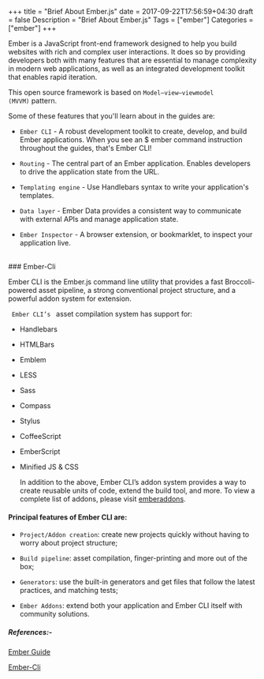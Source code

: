 +++
    title = "Brief About Ember.js"
    date = 2017-09-22T17:56:59+04:30
    draft = false
    Description = "Brief About Ember.js"
    Tags = ["ember"]
    Categories = ["ember"]
+++

Ember is a JavaScript front-end framework designed to help you build websites with rich and complex user interactions. It does so by providing developers both with many features that are essential to manage complexity in modern web applications, as well as an integrated development toolkit that enables rapid iteration.

This open source framework is based on <code>Model–view–viewmodel (MVVM)</code> pattern.

Some of these features that you'll learn about in the guides are:

  - <code>Ember CLI</code> - A robust development toolkit to create, develop, and build Ember applications. When you see an $ ember command instruction throughout the guides, that's Ember CLI!

  - <code>Routing</code> - The central part of an Ember application. Enables developers to drive the  application state from the URL.

  - <code>Templating engine</code> - Use Handlebars syntax to write your application's templates.

  - <code>Data layer</code> - Ember Data provides a consistent way to communicate with external APIs and manage application state.

  - <code>Ember Inspector</code> - A browser extension, or bookmarklet, to inspect your application live.

<br>
### Ember-Cli

Ember CLI is the Ember.js command line utility that provides a fast Broccoli-powered asset pipeline, a strong conventional project structure, and a powerful addon system for extension.

<code> Ember CLI’s </code> asset compilation system has support for:

- Handlebars
- HTMLBars
- Emblem
- LESS
- Sass
- Compass
- Stylus
- CoffeeScript
- EmberScript
- Minified JS & CSS

  In addition to the above, Ember CLI’s addon system provides a way to create reusable units of code, extend the build tool, and more. To view a complete list of addons, please visit [emberaddons](http://www.emberaddons.com/).

#### Principal features of Ember CLI are:

- <code>Project/Addon creation</code>: create new projects quickly without having to worry about project structure;

- <code>Build pipeline</code>: asset compilation, finger-printing and more out of the box;

- <code>Generators</code>: use the built-in generators and get files that follow the latest practices, and matching tests;

- <code>Ember Addons</code>: extend both your application and Ember CLI itself with community solutions.



##### References:- 
  
  [Ember Guide](https://guides.emberjs.com)

  [Ember-Cli](https://ember-cli.com/user-guide/)